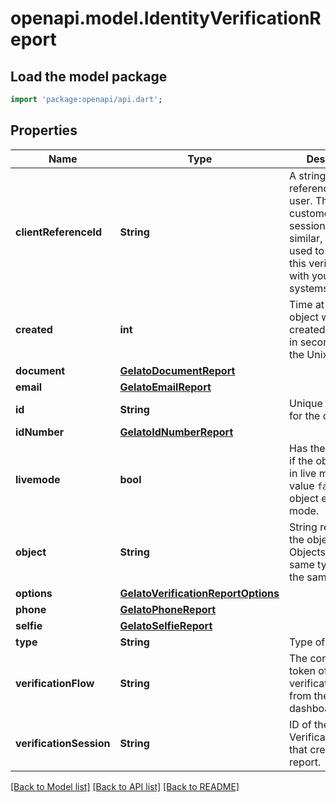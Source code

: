 # openapi.model.IdentityVerificationReport

## Load the model package
```dart
import 'package:openapi/api.dart';
```

## Properties
Name | Type | Description | Notes
------------ | ------------- | ------------- | -------------
**clientReferenceId** | **String** | A string to reference this user. This can be a customer ID, a session ID, or similar, and can be used to reconcile this verification with your internal systems. | [optional] 
**created** | **int** | Time at which the object was created. Measured in seconds since the Unix epoch. | 
**document** | [**GelatoDocumentReport**](GelatoDocumentReport.md) |  | [optional] 
**email** | [**GelatoEmailReport**](GelatoEmailReport.md) |  | [optional] 
**id** | **String** | Unique identifier for the object. | 
**idNumber** | [**GelatoIdNumberReport**](GelatoIdNumberReport.md) |  | [optional] 
**livemode** | **bool** | Has the value `true` if the object exists in live mode or the value `false` if the object exists in test mode. | 
**object** | **String** | String representing the object's type. Objects of the same type share the same value. | 
**options** | [**GelatoVerificationReportOptions**](GelatoVerificationReportOptions.md) |  | [optional] 
**phone** | [**GelatoPhoneReport**](GelatoPhoneReport.md) |  | [optional] 
**selfie** | [**GelatoSelfieReport**](GelatoSelfieReport.md) |  | [optional] 
**type** | **String** | Type of report. | 
**verificationFlow** | **String** | The configuration token of a verification flow from the dashboard. | [optional] 
**verificationSession** | **String** | ID of the VerificationSession that created this report. | [optional] 

[[Back to Model list]](../README.md#documentation-for-models) [[Back to API list]](../README.md#documentation-for-api-endpoints) [[Back to README]](../README.md)


